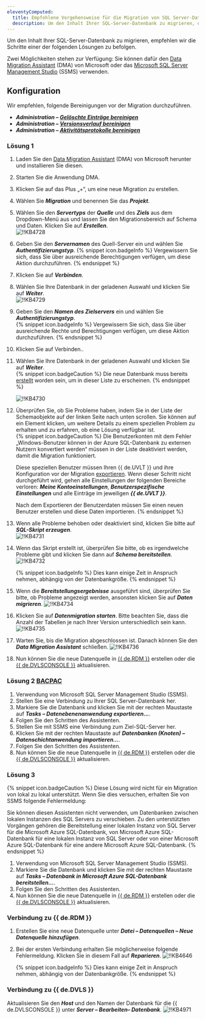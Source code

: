 ```yaml
---
eleventyComputed:
  title: Empfohlene Vorgehensweise für die Migration von SQL Server-Datenbanken
  description: Um den Inhalt Ihrer SQL-Server-Datenbank zu migrieren, empfehlen wir die Schritte einer der folgenden Lösungen zu befolgen.
---
```

Um den Inhalt Ihrer SQL-Server-Datenbank zu migrieren, empfehlen wir die Schritte einer der folgenden Lösungen zu befolgen.  

Zwei Möglichkeiten stehen zur Verfügung: Sie können dafür den <a href="#dma">Data Migration Assistant</a> (DMA) von Microsoft oder das <a href="#ssms">Microsoft SQL Server Management Studio</a> (SSMS) verwenden.  

## Konfiguration
Wir empfehlen, folgende Bereinigungen vor der Migration durchzuführen.  

* ***Administration – [Gelöschte Einträge bereinigen](/rdm/windows/commands/administration/clean-up/deleted-history/)***
* ***Administration – [Versionsverlauf bereinigen](/rdm/windows/commands/administration/clean-up/entries-history/)***
* ***Administration – [Aktivitätsprotokolle bereinigen](/rdm/windows/commands/administration/clean-up/logs/)***

### Lösung 1 <a name="dma"></a>

1. Laden Sie den [Data Migration Assistant](https://learn.microsoft.com/de-de/sql/dma/dma-overview) (DMA) von Microsoft herunter und installieren Sie diesen.
1. Starten Sie die Anwendung DMA.
1. Klicken Sie auf das Plus „+“, um eine neue Migration zu erstellen.
1. Wählen Sie ***Migration*** und benennen Sie das ***Projekt***.
1. Wählen Sie den ***Servertyps*** der ***Quelle*** und des ***Ziels*** aus dem Dropdown-Menü aus und lassen Sie den Migrationsbereich auf Schema und Daten. Klicken Sie auf ***Erstellen***.  
![!!KB4728](https://webdevolutions.azureedge.net/docs/de/kb/KB4728.png)  

1. Geben Sie den ***Servernamen*** des Quell-Server ein und wählen Sie ***Authentifizierungstyp***. 
   {% snippet icon.badgeInfo %}
   Vergewissern Sie sich, dass Sie über ausreichende Berechtigungen verfügen, um diese Aktion durchzuführen.
   {% endsnippet %}  

1. Klicken Sie auf ***Verbinden***.
1. Wählen Sie Ihre Datenbank in der geladenen Auswahl und klicken Sie auf ***Weiter***.  
![!!KB4729](https://webdevolutions.azureedge.net/docs/de/kb/KB4729.png)

1. Geben Sie den ***Namen des Zielservers*** ein und wählen Sie ***Authentifizierungstyp***.  
   {% snippet icon.badgeInfo %}
   Vergewissern Sie sich, dass Sie über ausreichende Rechte und Berechtigungen verfügen, um diese Aktion durchzuführen.
   {% endsnippet %}  

1. Klicken Sie auf Verbinden..
1. Wählen Sie Ihre Datenbank in der geladenen Auswahl und klicken Sie auf ***Weiter***.  
   {% snippet icon.badgeCaution %}
   Die neue Datenbank muss bereits [erstellt](https://learn.microsoft.com/de-de/azure/azure-sql/database/single-database-create-quickstart) worden sein, um in dieser Liste zu erscheinen. 
   {% endsnippet %}  

   ![!!KB4730](https://webdevolutions.azureedge.net/docs/de/kb/KB4730.png)

1. Überprüfen Sie, ob Sie Probleme haben, indem Sie in der Liste der Schemaobjekte auf der linken Seite nach unten scrollen. Sie können auf ein Element klicken, um weitere Details zu einem speziellen Problem zu erhalten und zu erfahren, ob eine Lösung verfügbar ist.  
   {% snippet icon.badgeCaution %}
   Die Benutzerkonten mit dem Fehler „Windows-Benutzer können in der Azure SQL-Datenbank zu externen Nutzern konvertiert werden“ müssen in der Liste deaktiviert werden, damit die Migration funktioniert.  

   Diese speziellen Benutzer müssen Ihren {{ de.UVLT }} und ihre Konfiguration vor der Migration [exportieren](/kb/remote-desktop-manager/how-to-articles/export-import-entries/). Wenn dieser Schritt nicht durchgeführt wird, gehen alle Einstellungen der folgenden Bereiche verloren: ***Meine Kontoeinstellungen***, ***Benutzerspezifische Einstellungen*** und alle Einträge im jeweiligen ***{{ de.UVLT }}***.  

   Nach dem Exportieren der Benutzerdaten müssen Sie einen neuen Benutzer erstellen und diese Daten importieren.
   {% endsnippet %}  

1. Wenn alle Probleme behoben oder deaktiviert sind, klicken Sie bitte auf ***SQL-Skript erzeugen***.  
![!!KB4731](https://webdevolutions.azureedge.net/docs/de/kb/KB4731.png)  
1. Wenn das Skript erstellt ist, überprüfen Sie bitte, ob es irgendwelche Probleme gibt und klicken Sie dann auf ***Schema bereitstellen***.  
![!!KB4732](https://webdevolutions.azureedge.net/docs/de/kb/KB4732.png)  

   {% snippet icon.badgeInfo %}
   Dies kann einige Zeit in Anspruch nehmen, abhängig von der Datenbankgröße. 
   {% endsnippet %}  

1. Wenn die ***Bereitstellungsergebnisse*** ausgeführt sind, überprüfen Sie bitte, ob Probleme angezeigt werden, ansonsten klicken Sie auf ***Daten migrieren***.
![!!KB4734](https://webdevolutions.azureedge.net/docs/de/kb/KB4734.png)
1. Klicken Sie auf ***Datenmigration starten***. Bitte beachten Sie, dass die Anzahl der Tabellen je nach Ihrer Version unterschiedlich sein kann.  
![!!KB4735](https://webdevolutions.azureedge.net/docs/de/kb/KB4735.png)
1. Warten Sie, bis die Migration abgeschlossen ist. Danach können Sie den ***Data Migration Assistant*** schließen.
![!!KB4736](https://webdevolutions.azureedge.net/docs/de/kb/KB4736.png)
1. Nun können Sie die neue Datenquelle in  <a href="#rdm">{{ de.RDM }}</a> erstellen oder die <a href="#dvls">{{ de.DVLSCONSOLE }}</a> aktualisieren.

### Lösung 2 [BACPAC](https://learn.microsoft.com/de-de/sql/relational-databases/data-tier-applications/data-tier-applications?view=sql-server-ver15#bacpac) <a name="ssms"></a>

1. Verwendung von Microsoft SQL Server Management Studio (SSMS).
1. Stellen Sie eine Verbindung zu Ihrer SQL Server-Datenbank her.
1. Markiere Sie die Datenbank und klicken Sie mit der rechten Maustaste auf ***Tasks – Datenebenenanwendung exportieren...***.
1. Folgen Sie den Schritten des Assistenten.
1. Stellen Sie mit SSMS eine Verbindung zum Ziel-SQL-Server her.
1. Klicken Sie mit der rechten Maustaste auf ***Datenbanken (Knoten) – Datenschichtanwendung importieren…***.
1. Folgen Sie den Schritten des Assistenten.
1. Nun können Sie die neue Datenquelle in  <a href="#rdm">{{ de.RDM }}</a> erstellen oder die <a href="#dvls">{{ de.DVLSCONSOLE }}</a> aktualisieren.

### Lösung 3  

{% snippet icon.badgeCaution %}
Diese Lösung wird nicht für ein Migration von lokal zu lokal unterstützt. Wenn Sie dies versuchen, erhalten Sie von SSMS folgende Fehlermeldung:  

Sie können diesen Assistenten nicht verwenden, um Datenbanken zwischen lokalen Instanzen des SQL Servers zu verschieben. Zu den unterstützten Vorgängen gehören die Bereitstellung einer lokalen Instanz von SQL Server für die Microsoft Azure SQL-Datenbank, von Microsoft Azure SQL-Datenbank für eine lokalen Instanz von SQL Server oder von einer Microsoft Azure SQL-Datenbank für eine andere Microsoft Azure SQL-Datenbank.
{% endsnippet %}  

1. Verwendung von Microsoft SQL Server Management Studio (SSMS).
1. Markiere Sie die Datenbank und klicken Sie mit der rechten Maustaste auf ***Tasks – Datenbank in Microsoft Azure SQL-Datenbank bereitstellen…***.
1. Folgen Sie den Schritten des Assistenten.
1. Nun können Sie die neue Datenquelle in  <a href="#rdm">{{ de.RDM }}</a> erstellen oder die <a href="#dvls">{{ de.DVLSCONSOLE }}</a> aktualisieren. 

### Verbindung zu {{ de.RDM }} <a name="rdm"></a>

1. Erstellen Sie eine neue Datenquelle unter ***Datei – Datenquellen – Neue Datenquelle hinzufügen***.
1. Bei der ersten Verbindung erhalten Sie möglicherweise folgende Fehlermeldung. Klicken Sie in diesem Fall auf ***Reparieren***.
![!!KB4646](https://webdevolutions.azureedge.net/docs/de/kb/KB4646.png)  

   {% snippet icon.badgeInfo %}
   Dies kann einige Zeit in Anspruch nehmen, abhängig von der Datenbankgröße. 
   {% endsnippet %}  

### Verbindung zu  {{ de.DVLS }} <a name="dvls"></a>

Aktualisieren Sie den ***Host*** und den Namen der Datenbank für die {{ de.DVLSCONSOLE }} unter ***Server – Bearbeiten– Datenbank***.
![!!KB4971](https://webdevolutions.azureedge.net/docs/de/kb/KB4971.png)
